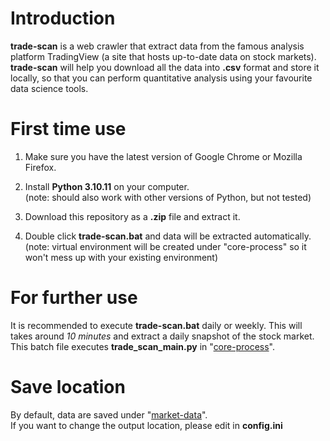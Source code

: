 # Introduction
**trade-scan** is a web crawler that extract data from the famous analysis platform TradingView (a site that hosts up-to-date data on stock markets). **trade-scan** will help you download all the data into **.csv** format and store it locally, so that you can perform quantitative analysis using your favourite data science tools.

# First time use
1. Make sure you have the latest version of Google Chrome or Mozilla Firefox. 
2. Install **Python 3.10.11** on your computer. \
(note: should also work with other versions of Python, but not tested)

3. Download this repository as a **.zip** file and extract it.
4. Double click **trade-scan.bat** and data will be extracted automatically. \
(note: virtual environment will be created under "core-process" so it won't mess up with your existing environment)

# For further use
It is recommended to execute **trade-scan.bat** daily or weekly. This will takes around *10 minutes* and extract a daily snapshot of the stock market. This batch file executes **trade_scan_main.py** in "<ins>core-process</ins>".

# Save location
By default, data are saved under "<ins>market-data</ins>". \
If you want to change the output location, please edit in **config.ini**

